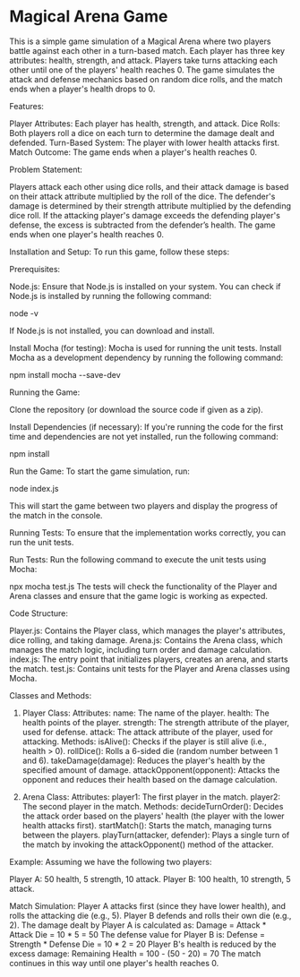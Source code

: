 <h1>Magical Arena Game</h1>

  This is a simple game simulation of a Magical Arena where two players battle against each other in a turn-based match. Each player has three key attributes: health, strength, and attack. Players take turns attacking each other until     one of the players' health reaches 0. The game simulates the attack and defense mechanics based on random dice rolls, and the match ends when a player's health drops to 0.

Features:

  Player Attributes: Each player has health, strength, and attack.
  Dice Rolls: Both players roll a dice on each turn to determine the damage dealt and defended.
  Turn-Based System: The player with lower health attacks first.
  Match Outcome: The game ends when a player's health reaches 0.

Problem Statement:

Players attack each other using dice rolls, and their attack damage is based on their attack attribute multiplied by the roll of the dice.
The defender's damage is determined by their strength attribute multiplied by the defending dice roll.
If the attacking player's damage exceeds the defending player's defense, the excess is subtracted from the defender’s health.
The game ends when one player's health reaches 0.

Installation and Setup:
To run this game, follow these steps:


Prerequisites:

Node.js: Ensure that Node.js is installed on your system. You can check if Node.js is installed by running the following command:

node -v

If Node.js is not installed, you can download and install.


Install Mocha (for testing): Mocha is used for running the unit tests. Install Mocha as a development dependency by running the following command:

npm install mocha --save-dev

Running the Game:

Clone the repository (or download the source code if given as a zip).

Install Dependencies (if necessary): If you're running the code for the first time and dependencies are not yet installed, run the following command:

npm install


Run the Game: To start the game simulation, run:

node index.js

This will start the game between two players and display the progress of the match in the console.

Running Tests:
To ensure that the implementation works correctly, you can run the unit tests.

Run Tests: Run the following command to execute the unit tests using Mocha:

npx mocha test.js
The tests will check the functionality of the Player and Arena classes and ensure that the game logic is working as expected.

Code Structure:

Player.js: Contains the Player class, which manages the player's attributes, dice rolling, and taking damage.
Arena.js: Contains the Arena class, which manages the match logic, including turn order and damage calculation.
index.js: The entry point that initializes players, creates an arena, and starts the match.
test.js: Contains unit tests for the Player and Arena classes using Mocha.

Classes and Methods:

1. Player Class:
Attributes:
name: The name of the player.
health: The health points of the player.
strength: The strength attribute of the player, used for defense.
attack: The attack attribute of the player, used for attacking.
Methods:
isAlive(): Checks if the player is still alive (i.e., health > 0).
rollDice(): Rolls a 6-sided die (random number between 1 and 6).
takeDamage(damage): Reduces the player's health by the specified amount of damage.
attackOpponent(opponent): Attacks the opponent and reduces their health based on the damage calculation.

2. Arena Class:
Attributes:
player1: The first player in the match.
player2: The second player in the match.
Methods:
decideTurnOrder(): Decides the attack order based on the players' health (the player with the lower health attacks first).
startMatch(): Starts the match, managing turns between the players.
playTurn(attacker, defender): Plays a single turn of the match by invoking the attackOpponent() method of the attacker.

Example:
Assuming we have the following two players:

Player A: 50 health, 5 strength, 10 attack.
Player B: 100 health, 10 strength, 5 attack.

Match Simulation:
Player A attacks first (since they have lower health), and rolls the attacking die (e.g., 5). Player B defends and rolls their own die (e.g., 2).
The damage dealt by Player A is calculated as:
Damage = Attack * Attack Die = 10 * 5 = 50 The defense value for Player B is:
Defense = Strength * Defense Die = 10 * 2 = 20 Player B's health is reduced by the excess damage:
Remaining Health = 100 - (50 - 20) = 70
The match continues in this way until one player's health reaches 0.
